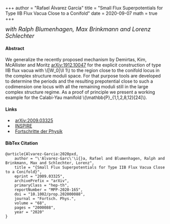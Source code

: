 +++
author = "Rafael Álvarez García"
title = "Small Flux Superpotentials for Type IIB Flux Vacua Close to a Conifold"
date = 2020-09-07
math = true
+++

 <font size="4"> *with Ralph Blumenhagen, Max Brinkmann and Lorenz Schlechter* </font>

#### Abstract

We generalize the recently proposed mechanism by Demirtas, Kim, McAllister and Moritz [arXiv:1912.10047](https://arxiv.org/abs/1912.10047) for the explicit construction of type IIB flux vacua with \\(|W_0|\ll 1\\) to the region close to the conifold locus in the complex structure moduli space. For that purpose tools are developed to determine the periods and the resulting prepotential close to such a codimension one locus with all the remaining moduli still in the large complex structure regime. As a proof of principle we present a working example for the Calabi-Yau manifold \\(\mathbb{P}_{1,1,2,8,12}[24]\\).

<!--more-->

#### Links

<ul class="fa-ul">
  <li style="padding-left:.5em"><span class="fa-li"><i class="ai ai-arxiv ai-2x"></i></span><a href="https://arxiv.org/abs/2009.03325">arXiv:2009.03325</a>
  <li style="padding-left:.5em"><span class="fa-li"><i class="ai ai-inspire ai-2x"></i></span><a href="https://inspirehep.net/literature/1815635">INSPIRE</a>
  <li style="padding-left:.5em"><span class="fa-li"><i class="fas fa-book-open fa-lg"></i></span><a href="https://onlinelibrary.wiley.com/doi/10.1002/prop.202000088">Fortschritte der Physik</a>
</li>
</ul>

#### BibTex Citation

```
@article{Alvarez-Garcia:2020pxd,
    author = "\'Alvarez-Garc\'\i{}a, Rafael and Blumenhagen, Ralph and Brinkmann, Max and Schlechter, Lorenz",
    title = "{Small Flux Superpotentials for Type IIB Flux Vacua Close to a Conifold}",
    eprint = "2009.03325",
    archivePrefix = "arXiv",
    primaryClass = "hep-th",
    reportNumber = "MPP-2020-165",
    doi = "10.1002/prop.202000088",
    journal = "Fortsch. Phys.",
    volume = "68",
    pages = "2000088",
    year = "2020"
}
```
